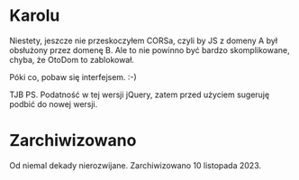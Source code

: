 Karolu
======

Niestety, jeszcze nie przeskoczyłem CORSa, czyli by JS z domeny A był obsłużony przez domenę B. Ale to nie powinno być bardzo skomplikowane, chyba, że OtoDom to zablokował. 

Póki co, pobaw się interfejsem. :-)

TJB
PS. Podatność w tej wersji jQuery, zatem przed użyciem sugeruję podbić do nowej wersji.

Zarchiwizowano
==============

Od niemal dekady nierozwijane. Zarchiwizowano 10 listopada 2023.

